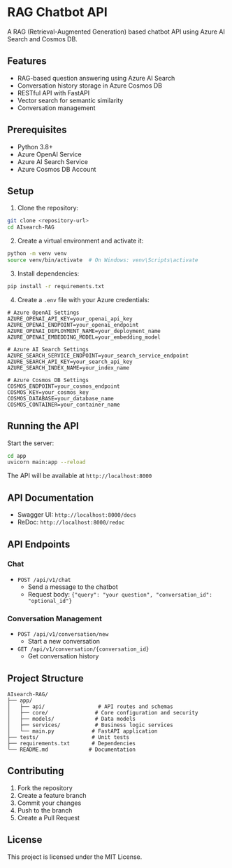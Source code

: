 # RAG Chatbot API

A RAG (Retrieval-Augmented Generation) based chatbot API using Azure AI Search and Cosmos DB.

## Features

- RAG-based question answering using Azure AI Search
- Conversation history storage in Azure Cosmos DB
- RESTful API with FastAPI
- Vector search for semantic similarity
- Conversation management

## Prerequisites

- Python 3.8+
- Azure OpenAI Service
- Azure AI Search Service
- Azure Cosmos DB Account

## Setup

1. Clone the repository:
```bash
git clone <repository-url>
cd AIsearch-RAG
```

2. Create a virtual environment and activate it:
```bash
python -m venv venv
source venv/bin/activate  # On Windows: venv\Scripts\activate
```

3. Install dependencies:
```bash
pip install -r requirements.txt
```

4. Create a `.env` file with your Azure credentials:
```env
# Azure OpenAI Settings
AZURE_OPENAI_API_KEY=your_openai_api_key
AZURE_OPENAI_ENDPOINT=your_openai_endpoint
AZURE_OPENAI_DEPLOYMENT_NAME=your_deployment_name
AZURE_OPENAI_EMBEDDING_MODEL=your_embedding_model

# Azure AI Search Settings
AZURE_SEARCH_SERVICE_ENDPOINT=your_search_service_endpoint
AZURE_SEARCH_API_KEY=your_search_api_key
AZURE_SEARCH_INDEX_NAME=your_index_name

# Azure Cosmos DB Settings
COSMOS_ENDPOINT=your_cosmos_endpoint
COSMOS_KEY=your_cosmos_key
COSMOS_DATABASE=your_database_name
COSMOS_CONTAINER=your_container_name
```

## Running the API

Start the server:
```bash
cd app
uvicorn main:app --reload
```

The API will be available at `http://localhost:8000`

## API Documentation

- Swagger UI: `http://localhost:8000/docs`
- ReDoc: `http://localhost:8000/redoc`

## API Endpoints

### Chat
- `POST /api/v1/chat`
  - Send a message to the chatbot
  - Request body: `{"query": "your question", "conversation_id": "optional_id"}`

### Conversation Management
- `POST /api/v1/conversation/new`
  - Start a new conversation
- `GET /api/v1/conversation/{conversation_id}`
  - Get conversation history

## Project Structure

```
AIsearch-RAG/
├── app/
│   ├── api/                 # API routes and schemas
│   ├── core/               # Core configuration and security
│   ├── models/             # Data models
│   ├── services/           # Business logic services
│   └── main.py            # FastAPI application
├── tests/                 # Unit tests
├── requirements.txt       # Dependencies
└── README.md             # Documentation
```

## Contributing

1. Fork the repository
2. Create a feature branch
3. Commit your changes
4. Push to the branch
5. Create a Pull Request

## License

This project is licensed under the MIT License. 